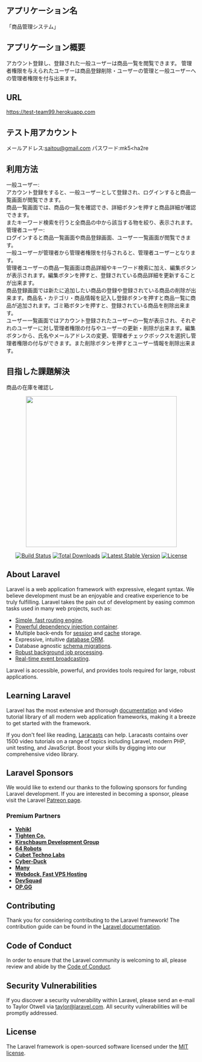 ## アプリケーション名
「商品管理システム」
## アプリケーション概要
 アカウント登録し、登録された一般ユーザーは商品一覧を閲覧できます。
 管理者権限を与えられたユーザーは商品登録削除・ユーザーの管理と一般ユーザーへの管理者権限を付与出来ます。

## URL
https://test-team99.herokuapp.com

## テスト用アカウント
 メールアドレス:saitou@gmail.com
 パスワード:mk5<ha2re
 
## 利用方法
一般ユーザー:  
アカウント登録をすると、一般ユーザーとして登録され、ログインすると商品一覧画面が閲覧できます。  
商品一覧画面では、商品の一覧を確認でき、詳細ボタンを押すと商品詳細が確認できます。  
またキーワード検索を行うと全商品の中から該当する物を絞り、表示されます。  
管理者ユーザー:  
ログインすると商品一覧画面や商品登録画面、ユーザー一覧画面が閲覧できます。  
一般ユーザーが管理者から管理者権限を付与されると、管理者ユーザーとなります。  
管理者ユーザーの商品一覧画面は商品詳細やキーワード検索に加え、編集ボタンが表示されます。編集ボタンを押すと、登録されている商品詳細を更新することが出来ます。  
商品登録画面では新たに追加したい商品の登録や登録されている商品の削除が出来ます。商品名・カテゴリ・商品情報を記入し登録ボタンを押すと商品一覧に商品が追加されます。ゴミ箱ボタンを押すと、登録されている商品を削除出来ます。  
ユーザー一覧画面ではアカウント登録されたユーザーの一覧が表示され、それぞれのユーザーに対し管理者権限の付与やユーザーの更新・削除が出来ます。編集ボタンから、氏名やメールアドレスの変更、管理者チェックボックスを選択し管理者権限の付与ができます。また削除ボタンを押すとユーザー情報を削除出来ます。

## 目指した課題解決  
商品の在庫を確認し


<p align="center"><a href="https://laravel.com" target="_blank"><img src="https://raw.githubusercontent.com/laravel/art/master/logo-lockup/5%20SVG/2%20CMYK/1%20Full%20Color/laravel-logolockup-cmyk-red.svg" width="400"></a></p>

<p align="center">
<a href="https://travis-ci.org/laravel/framework"><img src="https://travis-ci.org/laravel/framework.svg" alt="Build Status"></a>
<a href="https://packagist.org/packages/laravel/framework"><img src="https://img.shields.io/packagist/dt/laravel/framework" alt="Total Downloads"></a>
<a href="https://packagist.org/packages/laravel/framework"><img src="https://img.shields.io/packagist/v/laravel/framework" alt="Latest Stable Version"></a>
<a href="https://packagist.org/packages/laravel/framework"><img src="https://img.shields.io/packagist/l/laravel/framework" alt="License"></a>
</p>

## About Laravel

Laravel is a web application framework with expressive, elegant syntax. We believe development must be an enjoyable and creative experience to be truly fulfilling. Laravel takes the pain out of development by easing common tasks used in many web projects, such as:

- [Simple, fast routing engine](https://laravel.com/docs/routing).
- [Powerful dependency injection container](https://laravel.com/docs/container).
- Multiple back-ends for [session](https://laravel.com/docs/session) and [cache](https://laravel.com/docs/cache) storage.
- Expressive, intuitive [database ORM](https://laravel.com/docs/eloquent).
- Database agnostic [schema migrations](https://laravel.com/docs/migrations).
- [Robust background job processing](https://laravel.com/docs/queues).
- [Real-time event broadcasting](https://laravel.com/docs/broadcasting).

Laravel is accessible, powerful, and provides tools required for large, robust applications.

## Learning Laravel

Laravel has the most extensive and thorough [documentation](https://laravel.com/docs) and video tutorial library of all modern web application frameworks, making it a breeze to get started with the framework.

If you don't feel like reading, [Laracasts](https://laracasts.com) can help. Laracasts contains over 1500 video tutorials on a range of topics including Laravel, modern PHP, unit testing, and JavaScript. Boost your skills by digging into our comprehensive video library.

## Laravel Sponsors

We would like to extend our thanks to the following sponsors for funding Laravel development. If you are interested in becoming a sponsor, please visit the Laravel [Patreon page](https://patreon.com/taylorotwell).

### Premium Partners

- **[Vehikl](https://vehikl.com/)**
- **[Tighten Co.](https://tighten.co)**
- **[Kirschbaum Development Group](https://kirschbaumdevelopment.com)**
- **[64 Robots](https://64robots.com)**
- **[Cubet Techno Labs](https://cubettech.com)**
- **[Cyber-Duck](https://cyber-duck.co.uk)**
- **[Many](https://www.many.co.uk)**
- **[Webdock, Fast VPS Hosting](https://www.webdock.io/en)**
- **[DevSquad](https://devsquad.com)**
- **[OP.GG](https://op.gg)**

## Contributing

Thank you for considering contributing to the Laravel framework! The contribution guide can be found in the [Laravel documentation](https://laravel.com/docs/contributions).

## Code of Conduct

In order to ensure that the Laravel community is welcoming to all, please review and abide by the [Code of Conduct](https://laravel.com/docs/contributions#code-of-conduct).

## Security Vulnerabilities

If you discover a security vulnerability within Laravel, please send an e-mail to Taylor Otwell via [taylor@laravel.com](mailto:taylor@laravel.com). All security vulnerabilities will be promptly addressed.

## License

The Laravel framework is open-sourced software licensed under the [MIT license](https://opensource.org/licenses/MIT).
